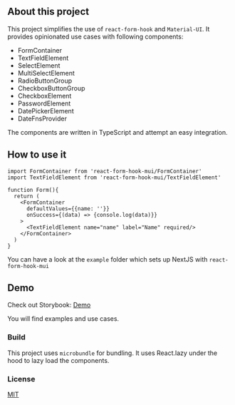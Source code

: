## About this project

This project simplifies the use of `react-form-hook` and `Material-UI`.
It provides opinionated use cases with following components:

* FormContainer
* TextFieldElement
* SelectElement
* MultiSelectElement
* RadioButtonGroup
* CheckboxButtonGroup
* CheckboxElement
* PasswordElement
* DatePickerElement
* DateFnsProvider

The components are written in TypeScript and attempt an easy integration.

## How to use it
```
import FormContainer from 'react-form-hook-mui/FormContainer'
import TextFieldElement from 'react-form-hook-mui/TextFieldElement'

function Form(){
  return (
    <FormContainer 
      defaultValues={{name: ''}}
      onSuccess={(data) => {console.log(data)}}
    >
      <TextFieldElement name="name" label="Name" required/>
    </FormContainer>
  )
}
```
You can have a look at the `example` folder which sets up NextJS with `react-form-hook-mui`

## Demo

Check out Storybook: [Demo](https://react-hook-form-material-ui.now.sh/)

You will find examples and use cases.

### Build
This project uses `microbundle` for bundling. It uses React.lazy under the hood to lazy load the components.

### License
[MIT](./LICENSE)
